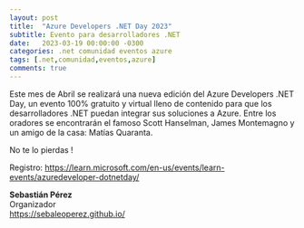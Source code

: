 ```yaml
---
layout: post
title:  "Azure Developers .NET Day 2023"
subtitle: Evento para desarrolladores .NET
date:   2023-03-19 00:00:00 -0300
categories: .net comunidad eventos azure
tags: [.net,comunidad,eventos,azure]
comments: true
---
```


Este mes de Abril se realizará una nueva edición del Azure Developers .NET Day, un evento 100% gratuito y virtual lleno de contenido para que los desarrolladores .NET puedan integrar sus soluciones a Azure. Entre los oradores se encontrarán el famoso Scott Hanselman, James Montemagno y un amigo de la casa: Matías Quaranta.

No te lo pierdas !

Registro:
<https://learn.microsoft.com/en-us/events/learn-events/azuredeveloper-dotnetday/>  

**Sebastián Pérez**  
Organizador  
<https://sebaleoperez.github.io/>